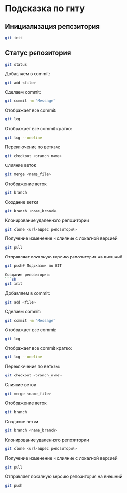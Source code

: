 # Подсказка по гиту

## Инициализация репозитория

```sh
git init
```

## Статус репозитория

```sh
git status
```
Добавляем в commit:
```sh
git add <file>
```

Сделаем commit:
```sh
git commit -m "Message"
```

Отображает все commit:
```sh
git log
```

Отображает все commit кратко:
```sh
git log --oneline
```

Переключение по веткам:
```sh
git checkout <branch_name>
```

Слияние веток
```sh
git merge <name_file>
```

Отображение веток
```sh
git branch
```

Создание ветки
```sh
git branch <name_branch>
```
Клонирование удаленного репозитории
```sh
git clone <url-адрес репозитория>
```

Получение изменение и слияние с локалной версией
```sh
git pull
```

Отправляет локалную версию репозитория на внешний
```sh
git push# Подсказки по GIT

Создание репозитория:
```sh
git init
```
Добавляем в commit:
```sh
git add <file>
```

Сделаем commit:
```sh
git commit -m "Message"
```

Отображает все commit:
```sh
git log
```

Отображает все commit кратко:
```sh
git log --oneline
```

Переключение по веткам:
```sh
git checkout <branch_name>
```

Слияние веток
```sh
git merge <name_file>
```

Отображение веток
```sh
git branch
```

Создание ветки
```sh
git branch <name_branch>
```
Клонирование удаленного репозитории
```sh
git clone <url-адрес репозитория>
```

Получение изменение и слияние с локалной версией
```sh
git pull
```

Отправляет локалную версию репозитория на внешний
```sh
git push
```